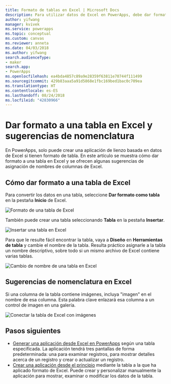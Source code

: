```yaml
---
title: Formato de tablas en Excel | Microsoft Docs
description: Para utilizar datos de Excel en PowerApps, debe dar formato de tabla a los datos. Agregar palabra clave "imagen" en los nombres de columna
author: yifwang
manager: kvivek
ms.service: powerapps
ms.topic: conceptual
ms.custom: canvas
ms.reviewer: anneta
ms.date: 04/03/2018
ms.author: yifwang
search.audienceType:
- maker
search.app:
- PowerApps
ms.openlocfilehash: ea4bda4857c89a9e28359f63811e70744f111499
ms.sourcegitcommit: 429b83aaa5a91d5868e1fbc169bed1bac0c709ea
ms.translationtype: HT
ms.contentlocale: es-ES
ms.lasthandoff: 08/24/2018
ms.locfileid: "42830966"
---
```

# <a name="format-a-table-in-excel-and-naming-tips"></a>Dar formato a una tabla en Excel y sugerencias de nomenclatura
En PowerApps, solo puede crear una aplicación de lienzo basada en datos de Excel si tienen formato de tabla. En este artículo se muestra cómo dar formato a una tabla en Excel y se ofrecen algunas sugerencias de asignación de nombres de columnas de Excel.

## <a name="how-to-format-a-table-in-excel"></a>Cómo dar formato a una tabla de Excel
Para convertir los datos en una tabla, seleccione **Dar formato como tabla** en la pestaña **Inicio** de Excel.

![Formato de una tabla de Excel](./media/how-to-excel-tips/format-table.png)

También puede crear una tabla seleccionando **Tabla** en la pestaña **Insertar**.

![Insertar una tabla en Excel](./media/how-to-excel-tips/insert-table.png)

Para que le resulte fácil encontrar la tabla, vaya a **Diseño** en **Herramientas de tabla** y cambie el nombre de la tabla. Resulta práctico asignarle a la tabla un nombre descriptivo, sobre todo si un mismo archivo de Excel contiene varias tablas.

![Cambio de nombre de una tabla en Excel](./media/how-to-excel-tips/rename-table.png)

## <a name="naming-tips-in-excel"></a>Sugerencias de nomenclatura en Excel
Si una columna de la tabla contiene imágenes, incluya "imagen" en el nombre de esa columna. Esta palabra clave enlazará esa columna a un control de imagen en una galería.

![Conectar la tabla de Excel con imágenes](./media/how-to-excel-tips/connect-gallery.png)

## <a name="next-steps"></a>Pasos siguientes
* [Generar una aplicación desde Excel en PowerApps](get-started-create-from-data.md) según una tabla especificada. La aplicación tendrá tres pantallas de forma predeterminada: una para examinar registros, para mostrar detalles acerca de un registro y crear o actualizar un registro.
* [Crear una aplicación desde el principio](get-started-create-from-blank.md) mediante la tabla a la que ha aplicado formato de Excel. Puede crear y personalizar manualmente la aplicación para mostrar, examinar o modificar los datos de la tabla.

